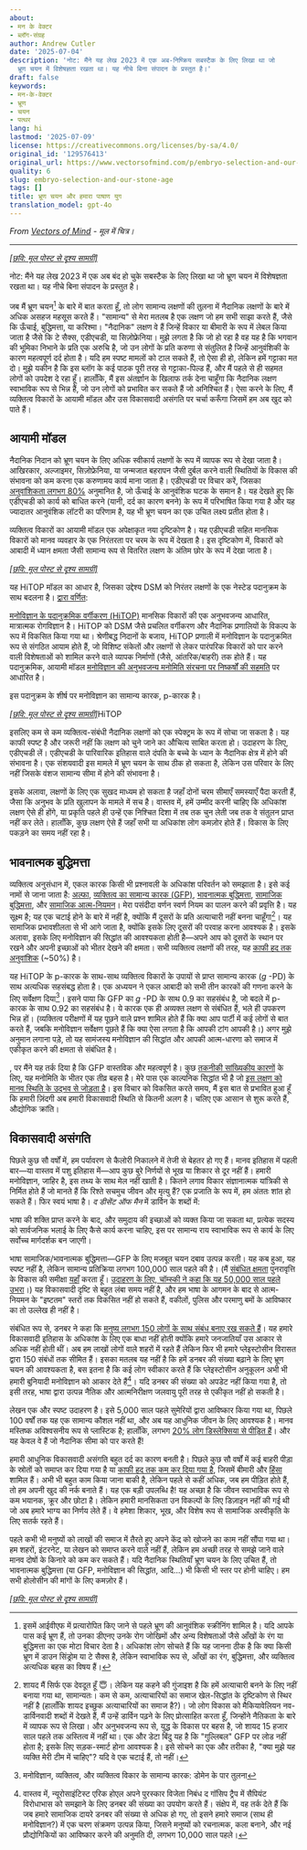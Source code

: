 ```yaml
---
about:
- मन के वेक्टर
- ब्लॉग-संग्रह
author: Andrew Cutler
date: '2025-07-04'
description: 'नोट: मैंने यह लेख 2023 में एक अब-निष्क्रिय सबस्टैक के लिए लिखा था जो
  भ्रूण चयन में विशेषज्ञता रखता था। यह नीचे बिना संपादन के प्रस्तुत है।'
draft: false
keywords:
- मन-के-वेक्टर
- भ्रूण
- चयन
- पत्थर
lang: hi
lastmod: '2025-07-09'
license: https://creativecommons.org/licenses/by-sa/4.0/
original_id: '129576413'
original_url: https://www.vectorsofmind.com/p/embryo-selection-and-our-stone-age
quality: 6
slug: embryo-selection-and-our-stone-age
tags: []
title: भ्रूण चयन और हमारा पाषाण युग
translation_model: gpt-4o
---
```


*From [Vectors of Mind](https://www.vectorsofmind.com/p/embryo-selection-and-our-stone-age) - मूल में चित्र।*

---

[*[छवि: मूल पोस्ट से दृश्य सामग्री]*](https://substackcdn.com/image/fetch/$s_!scvA!,f_auto,q_auto:good,fl_progressive:steep/https%3A%2F%2Fsubstack-post-media.s3.amazonaws.com%2Fpublic%2Fimages%2F2a51ac59-ef18-432d-a73e-b0702fe84b6c_1024x1024.png)

नोट: मैंने यह लेख 2023 में एक अब बंद हो चुके सबस्टैक के लिए लिखा था जो भ्रूण चयन में विशेषज्ञता रखता था। यह नीचे बिना संपादन के प्रस्तुत है।

जब मैं भ्रूण चयन[^1] के बारे में बात करता हूँ, तो लोग सामान्य लक्षणों की तुलना में नैदानिक लक्षणों के बारे में अधिक असहज महसूस करते हैं। "सामान्य" से मेरा मतलब है एक लक्षण जो हम सभी साझा करते हैं, जैसे कि ऊँचाई, बुद्धिमत्ता, या करिश्मा। "नैदानिक" लक्षण वे हैं जिन्हें विकार या बीमारी के रूप में लेबल किया जाता है जैसे कि टे सैक्स, एडीएचडी, या सिज़ोफ्रेनिया। मुझे लगता है कि जो हो रहा है वह यह है कि भगवान की भूमिका निभाने के प्रति एक अरुचि है, जो उन लोगों के प्रति करुणा से संतुलित है जिन्हें आनुवंशिकी के कारण महत्वपूर्ण दर्द होता है। यदि हम स्पष्ट मामलों को टाल सकते हैं, तो ऐसा ही हो, लेकिन हमें गट्टाका मत दो। मुझे यकीन है कि इस ब्लॉग के कई पाठक पूरी तरह से गट्टाका-पिल्ड हैं, और मैं पहले से ही सहमत लोगों को उपदेश दे रहा हूँ। हालाँकि, मैं इस अंतर्ज्ञान के खिलाफ तर्क देना चाहूँगा कि नैदानिक लक्षण स्वाभाविक रूप से भिन्न हैं, जो उन लोगों को प्रभावित कर सकते हैं जो अनिश्चित हैं। ऐसा करने के लिए, मैं व्यक्तित्व विकारों के आयामी मॉडल और उस विकासवादी असंगति पर चर्चा करूँगा जिसमें हम अब खुद को पाते हैं।

## आयामी मॉडल

नैदानिक निदान को भ्रूण चयन के लिए अधिक स्वीकार्य लक्षणों के रूप में व्यापक रूप से देखा जाता है। आखिरकार, अल्जाइमर, सिज़ोफ्रेनिया, या जन्मजात बहरापन जैसी दुर्बल करने वाली स्थितियों के विकास की संभावना को कम करना एक करुणामय कार्य माना जाता है। एडीएचडी पर विचार करें, जिसका [अनुवांशिकता लगभग 80%](https://www.ncbi.nlm.nih.gov/pmc/articles/PMC7046577/#:~:text=Heritability%20in%20ADHD&text=According%20to%20a%20recent%20meta,about%2080%25\)%20%5B6%5D.) अनुमानित है, जो ऊँचाई के आनुवंशिक घटक के समान है। यह देखते हुए कि एडीएचडी को कार्य को बाधित करने (यानी, दर्द का कारण बनने) के रूप में परिभाषित किया गया है और यह ज्यादातर आनुवंशिक लॉटरी का परिणाम है, यह भी भ्रूण चयन का एक उचित लक्ष्य प्रतीत होता है।

व्यक्तित्व विकारों का आयामी मॉडल एक अपेक्षाकृत नया दृष्टिकोण है। यह एडीएचडी सहित मानसिक विकारों को मानव व्यवहार के एक निरंतरता पर चरम के रूप में देखता है। इस दृष्टिकोण में, विकारों को आबादी में ध्यान क्षमता जैसी सामान्य रूप से वितरित लक्षण के अंतिम छोर के रूप में देखा जाता है।

[*[छवि: मूल पोस्ट से दृश्य सामग्री]*](https://substackcdn.com/image/fetch/$s_!gwJo!,f_auto,q_auto:good,fl_progressive:steep/https%3A%2F%2Fsubstack-post-media.s3.amazonaws.com%2Fpublic%2Fimages%2F67771c5a-29a7-4979-aee6-6ca616d939d1_515x455.png)

यह HiTOP मॉडल का आधार है, जिसका उद्देश्य DSM को निरंतर लक्षणों के एक नेस्टेड पदानुक्रम के साथ बदलना है। [द्वारा वर्णित](https://awaisaftab.substack.com/p/common-misconceptions-about-the-clinical):

[मनोविज्ञान के पदानुक्रमिक वर्गीकरण (HiTOP)](https://renaissance.stonybrookmedicine.edu/HITOP) मानसिक विकारों की एक अनुभवजन्य आधारित, मात्रात्मक रोगविज्ञान है। HiTOP को DSM जैसे प्रचलित वर्गीकरण और नैदानिक प्रणालियों के विकल्प के रूप में विकसित किया गया था। श्रेणीबद्ध निदानों के बजाय, HiTOP प्रणाली में मनोविज्ञान के पदानुक्रमित रूप से संगठित आयाम होते हैं, जो विशिष्ट संकेतों और लक्षणों से लेकर पारंपरिक विकारों को पार करने वाली विशेषताओं को शामिल करने वाले व्यापक निर्माणों (जैसे, आंतरिक/बाहरी) तक होते हैं। यह पदानुक्रमिक, आयामी मॉडल [मनोविज्ञान की अनुभवजन्य मनोमिति संरचना पर निष्कर्षों की सहमति](https://www.cambridge.org/core/journals/psychological-medicine/article/abs/metaanalysis-of-structural-evidence-for-the-hierarchical-taxonomy-of-psychopathology-hitop-model/E6A11956D6900DA3C4EBD5CC832EBAD6) पर आधारित है।

इस पदानुक्रम के शीर्ष पर मनोविज्ञान का सामान्य कारक, p-कारक है।

[*[छवि: मूल पोस्ट से दृश्य सामग्री]*](https://substackcdn.com/image/fetch/$s_!1RXz!,f_auto,q_auto:good,fl_progressive:steep/https%3A%2F%2Fsubstack-post-media.s3.amazonaws.com%2Fpublic%2Fimages%2F5faac8bc-eff8-430a-bfd7-e4c8f16c805b_2999x1684.png)HiTOP

इसलिए कम से कम व्यक्तित्व-संबंधी नैदानिक लक्षणों को एक स्पेक्ट्रम के रूप में सोचा जा सकता है। यह काफी स्पष्ट है और जरूरी नहीं कि लक्षण को चुने जाने का औचित्य साबित करता हो। उदाहरण के लिए, एडीएचडी लें। एडीएचडी के पारिवारिक इतिहास वाले दंपति के बच्चे के ध्यान के नैदानिक क्षेत्र में होने की संभावना है। एक संशयवादी इस मामले में भ्रूण चयन के साथ ठीक हो सकता है, लेकिन उस परिवार के लिए नहीं जिसके वंशज सामान्य सीमा में होने की संभावना है।

इसके अलावा, लक्षणों के लिए एक सुखद माध्यम हो सकता है जहाँ दोनों चरम सीमाएँ समस्याएँ पैदा करती हैं, जैसा कि अनुभव के प्रति खुलापन के मामले में सच है। वास्तव में, हमें उम्मीद करनी चाहिए कि अधिकांश लक्षण ऐसे ही होंगे, या प्रकृति पहले ही उन्हें एक निश्चित दिशा में तब तक चुन लेती जब तक वे संतुलन प्राप्त नहीं कर लेते। हालाँकि, कुछ लक्षण ऐसे हैं जहाँ सभी या अधिकांश लोग कमज़ोर होते हैं। विकास के लिए पकड़ने का समय नहीं रहा है।

## भावनात्मक बुद्धिमत्ता

व्यक्तित्व अनुसंधान में, एकल कारक किसी भी प्रश्नावली के अधिकांश परिवर्तन को समझाता है। इसे कई नामों से जाना जाता है: [अल्फा](https://psycnet.apa.org/record/1997-42257-010), [व्यक्तित्व का सामान्य कारक (GFP)](https://www.sciencedirect.com/science/article/abs/pii/S0092656607000256), [भावनात्मक बुद्धिमत्ता](https://psycnet.apa.org/record/2016-55071-001), [सामाजिक बुद्धिमत्ता](https://www.sciencedirect.com/science/article/abs/pii/S0191886916303774), और [सामाजिक आत्म-नियमन](https://www.sciencedirect.com/science/article/abs/pii/S0191886920307352)। मेरा पसंदीदा वर्णन स्वर्ण नियम का पालन करने की प्रवृत्ति है। यह सूक्ष्म है; यह एक चटाई होने के बारे में नहीं है, क्योंकि मैं दूसरों के प्रति अत्याचारी नहीं बनना चाहूँगा[^2]। यह सामाजिक प्रभावशीलता से भी आगे जाता है, क्योंकि इसके लिए दूसरों की परवाह करना आवश्यक है। इसके अलावा, इसके लिए मनोविज्ञान की सिद्धांत की आवश्यकता होती है—अपने आप को दूसरों के स्थान पर रखने और अपनी इच्छाओं को भीतर देखने की क्षमता। सभी व्यक्तित्व लक्षणों की तरह, यह [काफी हद तक अनुवांशिक](https://pubmed.ncbi.nlm.nih.gov/19456217/) (~50%) है।

यह HiTOP के p-कारक के साथ-साथ व्यक्तित्व विकारों के उपायों से प्राप्त सामान्य कारक (_g_ -PD) के साथ अत्यधिक सहसंबद्ध होता है। एक अध्ययन ने एकल आबादी को सभी तीन कारकों की गणना करने के लिए सर्वेक्षण दिया[^3]। इसने पाया कि GFP का _g_ -PD के साथ 0.9 का सहसंबंध है, जो बदले में p-कारक के साथ 0.92 का सहसंबंध है। ये कारक एक ही अव्यक्त लक्षण से संबंधित हैं, भले ही उपकरण भिन्न हों। (व्यक्तित्व परीक्षणों में यह पूछने वाले प्रश्न शामिल होते हैं कि क्या आप पार्टी में कई लोगों से बात करते हैं, जबकि मनोविज्ञान सर्वेक्षण पूछते हैं कि क्या ऐसा लगता है कि आपकी टांग आपकी है।) अगर मुझे अनुमान लगाना पड़े, तो यह सामंजस्य मनोविज्ञान की सिद्धांत और आपकी आत्म-धारणा को समाज में एकीकृत करने की क्षमता से संबंधित है।

, पर मैंने यह तर्क दिया है कि GFP वास्तविक और महत्वपूर्ण है। कुछ [तकनीकी सांख्यिकीय कारणों](https://www.vectorsofmind.com/p/primary-factor-of-personality-part) के लिए, यह मनोमिति के भीतर एक तीव्र बहस है। मेरे पास एक काल्पनिक सिद्धांत भी है जो [इस लक्षण को मानव स्थिति के उद्भव से जोड़ता है](https://www.vectorsofmind.com/p/the-ai-basis-of-the-eve-theory-of)। इस विचार को विकसित करते समय, मैं इस बात से प्रभावित हुआ हूँ कि हमारी ज़िंदगी अब हमारी विकासवादी स्थिति से कितनी अलग है। चलिए एक आसान से शुरू करते हैं, औद्योगिक क्रांति।

## विकासवादी असंगति

पिछले कुछ सौ वर्षों में, हम पर्यावरण से कैलोरी निकालने में तेजी से बेहतर हो गए हैं। मानव इतिहास में पहली बार—या वास्तव में पशु इतिहास में—आप कुछ बुरे निर्णयों से भूख या शिकार से दूर नहीं हैं। हमारी मनोविज्ञान, जाहिर है, इस तथ्य के साथ मेल नहीं खाती है। कितने लगाव विकार संज्ञानात्मक यांत्रिकी से निर्मित होते हैं जो मानते हैं कि रिश्ते सचमुच जीवन और मृत्यु हैं? एक प्रजाति के रूप में, हम अंततः शांत हो सकते हैं। फिर स्वयं भाषा है। _द डीसेंट ऑफ मैन_ में डार्विन के शब्दों में:

भाषा की शक्ति प्राप्त करने के बाद, और समुदाय की इच्छाओं को व्यक्त किया जा सकता था, प्रत्येक सदस्य को सार्वजनिक भलाई के लिए कैसे कार्य करना चाहिए, इस पर सामान्य राय स्वाभाविक रूप से कार्य के लिए सर्वोच्च मार्गदर्शक बन जाएगी।

भाषा सामाजिक/भावनात्मक बुद्धिमत्ता—GFP के लिए मजबूत चयन दबाव उत्पन्न करती। यह कब हुआ, यह स्पष्ट नहीं है, लेकिन सामान्य प्रतिक्रिया लगभग 100,000 साल पहले की है। (मैं [संबंधित क्षमता](https://www.vectorsofmind.com/p/deja-you-the-recursive-construction) पुनरावृत्ति के विकास की समीक्षा [यहाँ](https://www.vectorsofmind.com/p/when-did-recursion-evolve) करता हूँ। [उदाहरण के लिए, चॉम्स्की ने कहा कि यह 50,000 साल पहले उभरा](https://www.vectorsofmind.com/i/114633005/years-ago-chomsky)।) यह विकासवादी दृष्टि से बहुत लंबा समय नहीं है, और हम भाषा के आगमन के बाद से आत्म-नियमन के "इष्टतम" स्तरों तक विकसित नहीं हो सकते हैं, वकीलों, पुलिस और परमाणु बमों के आविष्कार का तो उल्लेख ही नहीं है।

संबंधित रूप से, डनबर ने कहा कि [मनुष्य लगभग 150 लोगों के साथ संबंध बनाए रख सकते हैं](https://en.wikipedia.org/wiki/Dunbar%27s_number)। यह हमारे विकासवादी इतिहास के अधिकांश के लिए एक बाधा नहीं होती क्योंकि हमारे जनजातियाँ उस आकार से अधिक नहीं होती थीं। अब हम लाखों लोगों वाले शहरों में रहते हैं लेकिन फिर भी हमारे प्लेइस्टोसीन विरासत द्वारा 150 संबंधों तक सीमित हैं। इसका मतलब यह नहीं है कि हमें डनबर की संख्या बढ़ाने के लिए भ्रूण चयन की आवश्यकता है, बस इतना है कि कई लोग स्वीकार करते हैं कि प्लेइस्टोसीन अनुकूलन अभी भी हमारी बुनियादी मनोविज्ञान को आकार देते हैं[^4]। यदि डनबर की संख्या को अपडेट नहीं किया गया है, तो इसी तरह, भाषा द्वारा उत्पन्न नैतिक और आत्मनिरीक्षण जलवायु पूरी तरह से एकीकृत नहीं हो सकती है।

लेखन एक और स्पष्ट उदाहरण है। इसे 5,000 साल पहले सुमेरियों द्वारा आविष्कार किया गया था, पिछले 100 वर्षों तक यह एक सामान्य कौशल नहीं था, और अब यह आधुनिक जीवन के लिए आवश्यक है। मानव मस्तिष्क अविश्वसनीय रूप से प्लास्टिक है; हालाँकि, लगभग [20% लोग डिस्लेक्सिया से पीड़ित हैं](http://dyslexiahelp.umich.edu/parents/learn-about-dyslexia/what-is-dyslexia/debunking-common-myths-about-dyslexia#:~:text=It%20is%20one%20of%20the,may%20experience%20it%20more%20severely)। और यह केवल वे हैं जो नैदानिक सीमा को पार करते हैं!

हमारी आधुनिक विकासवादी असंगति बहुत दर्द का कारण बनती है। पिछले कुछ सौ वर्षों में कई बाहरी पीड़ा के स्रोतों को समाप्त कर दिया गया है या [काफी हद तक कम कर दिया गया है](https://ourworldindata.org/life-expectancy), जिसमें बीमारी और [हिंसा](https://www.ted.com/talks/steven_pinker_the_surprising_decline_in_violence) शामिल हैं। अभी भी बहुत काम किया जाना बाकी है, लेकिन पहले से कहीं अधिक, जब हम पीड़ित होते हैं, तो हम अपनी खुद की नर्क बनाते हैं। यह एक बड़ी उपलब्धि है! यह अच्छा है कि जीवन स्वाभाविक रूप से कम भयानक, क्रूर और छोटा है। लेकिन हमारी मानसिकता उन विकल्पों के लिए डिज़ाइन नहीं की गई थी जो अब हमारे भाग्य का निर्णय लेते हैं। वे हमेशा शिकार, भूख, और विशेष रूप से सामाजिक अस्वीकृति के लिए सतर्क रहते हैं।

पहले कभी भी मनुष्यों को लाखों की समाज में तैरते हुए अपने केंद्र को खोजने का काम नहीं सौंपा गया था। हम शहरों, इंटरनेट, या लेखन को समाप्त करने वाले नहीं हैं, लेकिन हम अच्छी तरह से समझे जाने वाले मानव दोषों के किनारे को कम कर सकते हैं। यदि नैदानिक स्थितियाँ भ्रूण चयन के लिए उचित हैं, तो भावनात्मक बुद्धिमत्ता (या GFP, मनोविज्ञान की सिद्धांत, आदि...) भी किसी भी स्तर पर होनी चाहिए। हम सभी होलोसीन की मांगों के लिए कमज़ोर हैं।

[*[छवि: मूल पोस्ट से दृश्य सामग्री]*](https://substackcdn.com/image/fetch/$s_!NJY_!,f_auto,q_auto:good,fl_progressive:steep/https%3A%2F%2Fsubstack-post-media.s3.amazonaws.com%2Fpublic%2Fimages%2F34a0e911-1293-42af-8811-1f8257943dd8_515x455.png)

[^1]: इसमें आईवीएफ में प्रत्यारोपित किए जाने से पहले भ्रूण की आनुवंशिक स्क्रीनिंग शामिल है। यदि आपके पास कई भ्रूण हैं, तो उनका डीएनए उनके रोग जोखिमों और अन्य विशेषताओं जैसे आँखों के रंग या बुद्धिमत्ता का एक मोटा विचार देता है। अधिकांश लोग सोचते हैं कि यह जानना ठीक है कि क्या किसी भ्रूण में डाउन सिंड्रोम या टे सैक्स है, लेकिन स्वाभाविक रूप से, आँखों का रंग, बुद्धिमत्ता, और व्यक्तित्व अत्यधिक बहस का विषय हैं।

[^2]: शायद मैं सिर्फ एक देवदूत हूँ 😇। लेकिन यह कहने की गुंजाइश है कि हमें अत्याचारी बनने के लिए नहीं बनाया गया था, सामान्यतः। कम से कम, अत्याचारियों का समाज खेल-सिद्धांत के दृष्टिकोण से स्थिर नहीं है (हालाँकि शायद इच्छुक अत्याचारियों का समाज है?)। जो लोग विकास को मैकियावेलियन नव-डार्विनवादी शब्दों में देखते हैं, मैं उन्हें डार्विन पढ़ने के लिए प्रोत्साहित करता हूँ, जिन्होंने नैतिकता के बारे में व्यापक रूप से लिखा। और अनुभवजन्य रूप से, युद्ध के विकास पर बहस है, जो शायद 15 हजार साल पहले तक अस्तित्व में नहीं था। एक और डेटा बिंदु यह है कि "गुल्लिबल" GFP पर लोड नहीं होता है; इसके लिए सड़क-स्मार्ट होना आवश्यक है। इसे सोचने का एक और तरीका है, "क्या मुझे यह व्यक्ति मेरी टीम में चाहिए"? यदि वे एक चटाई हैं, तो नहीं।

[^3]: मनोविज्ञान, व्यक्तित्व, और व्यक्तित्व विकार के सामान्य कारक: डोमेन के पार तुलना

[^4]: वास्तव में, न्यूरोसाइंटिस्ट एरिक होएल अपने पुरस्कार विजेता निबंध द गॉसिप ट्रैप में सैपियंट विरोधाभास को समझाने के लिए डनबर की संख्या का उपयोग करते हैं। संक्षेप में, वह तर्क देते हैं कि जब हमारे सामाजिक दायरे डनबर की संख्या से अधिक हो गए, तो इसने हमारे समाज (साथ ही मनोविज्ञान?) में एक चरण संक्रमण उत्पन्न किया, जिसने मनुष्यों को रचनात्मक, कला बनाने, और नई प्रौद्योगिकियों का आविष्कार करने की अनुमति दी, लगभग 10,000 साल पहले।